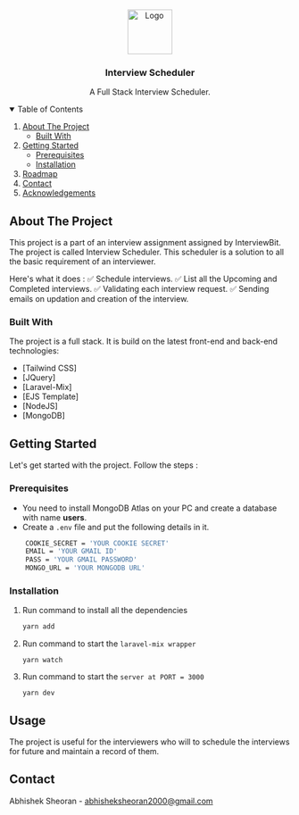 
<!-- PROJECT LOGO -->
<br />
<p align="center">
  <a href="https://www.interviewbit.com">
    <img src="https://i0.wp.com/blog.interviewbit.com/wp-content/uploads/2017/11/cropped-logo-transparent4.png?ssl=1" alt="Logo" width="80" height="80">
  </a>

  <h3 align="center">Interview Scheduler</h3>

  <p align="center">
    A Full Stack Interview Scheduler.
    <br />
  </p>
</p>



<!-- TABLE OF CONTENTS -->
<details open="open">
  <summary>Table of Contents</summary>
  <ol>
    <li>
      <a href="#about-the-project">About The Project</a>
      <ul>
        <li><a href="#built-with">Built With</a></li>
      </ul>
    </li>
    <li>
      <a href="#getting-started">Getting Started</a>
      <ul>
        <li><a href="#prerequisites">Prerequisites</a></li>
        <li><a href="#installation">Installation</a></li>
      </ul>
    </li>
    <li><a href="#roadmap">Roadmap</a></li>
    <li><a href="#contact">Contact</a></li>
    <li><a href="#acknowledgements">Acknowledgements</a></li>
  </ol>
</details>


<!-- ABOUT THE PROJECT -->
## About The Project

This project is a part of an interview assignment assigned by InterviewBit.
The project is called Interview Scheduler. This scheduler is a solution to all the basic requirement of an interviewer. 

Here's what it does : 
✅ Schedule interviews.
✅ List all the Upcoming and Completed interviews.
✅ Validating each interview request.
✅ Sending emails on updation and creation of the interview.

### Built With

The project is a full stack. It is build on the latest front-end and back-end technologies: 
* [Tailwind CSS]
* [JQuery]
* [Laravel-Mix]
* [EJS Template]
* [NodeJS]
* [MongoDB]



<!-- GETTING STARTED -->
## Getting Started

Let's get started with the project. Follow the steps :

### Prerequisites

* You need to install MongoDB Atlas on your PC and create a database with name **users**.
* Create a `.env` file and put the following details in it. 
```sh
    COOKIE_SECRET = 'YOUR COOKIE SECRET'
    EMAIL = 'YOUR GMAIL ID'
    PASS = 'YOUR GMAIL PASSWORD'
    MONGO_URL = 'YOUR MONGODB URL'
```

### Installation

1. Run command to install all the dependencies
   ```sh
   yarn add
   ```
2. Run command to start the `laravel-mix wrapper`
   ```JS
   yarn watch
   ```
3. Run command to start the `server at PORT = 3000`
   ```JS
   yarn dev
   ```



<!-- USAGE EXAMPLES -->
## Usage

The project is useful for the interviewers who will to schedule the interviews for future and maintain a record of them.



<!-- CONTACT -->
## Contact

Abhishek Sheoran - abhisheksheoran2000@gmail.com
